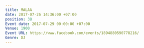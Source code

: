 ```yaml
---
title: MALAA
date: 2017-07-26 14:36:00 +07:00
position: 38
Event date: 2017-07-29 00:00:00 +07:00
Venue: 1900
Event URL: https://www.facebook.com/events/1894880590778216/
Genre: DJ
---
```


